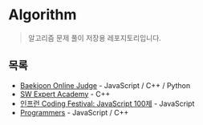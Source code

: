 # Algorithm
> 알고리즘 문제 풀이 저장용 레포지토리입니다.
## 목록
- [Baekjoon Online Judge](https://www.acmicpc.net/) - JavaScript / C++ / Python
- [SW Expert Academy](https://swexpertacademy.com/main/main.do) - C++
- [인프런 Coding Festival: JavaScript 100제](https://www.inflearn.com/course/%EC%A0%9C%EC%A3%BC%EC%BD%94%EB%94%A9-%EC%9E%90%EB%B0%94%EC%8A%A4%ED%81%AC%EB%A6%BD%ED%8A%B8-100%EC%A0%9C) - JavaScript
- [Programmers](https://programmers.co.kr/) - JavaScript / C++
